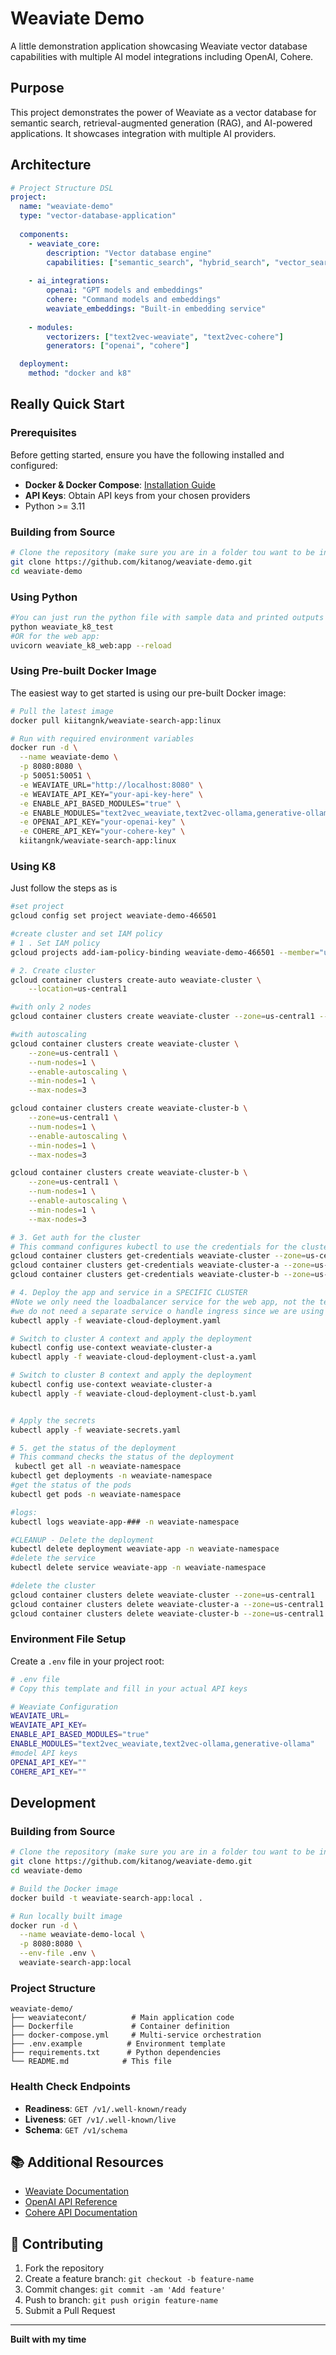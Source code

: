 # Weaviate Demo

A little demonstration application showcasing Weaviate vector database capabilities with multiple AI model integrations including OpenAI, Cohere.

## Purpose

This project demonstrates the power of Weaviate as a vector database for semantic search, retrieval-augmented generation (RAG), and AI-powered applications. It showcases integration with multiple AI providers.

## Architecture

```yaml
# Project Structure DSL
project:
  name: "weaviate-demo"
  type: "vector-database-application"
  
  components:
    - weaviate_core:
        description: "Vector database engine"
        capabilities: ["semantic_search", "hybrid_search", "vector_search", "vector_storage"]
    
    - ai_integrations:
        openai: "GPT models and embeddings"
        cohere: "Command models and embeddings" 
        weaviate_embeddings: "Built-in embedding service"
    
    - modules:
        vectorizers: ["text2vec-weaviate", "text2vec-cohere"]
        generators: ["openai", "cohere"]

  deployment:
    method: "docker and k8"
```

## Really Quick Start

### Prerequisites

Before getting started, ensure you have the following installed and configured:

- **Docker & Docker Compose**: [Installation Guide](https://docs.docker.com/get-docker/)
- **API Keys**: Obtain API keys from your chosen providers
- Python >= 3.11

### Building from Source

```bash
# Clone the repository (make sure you are in a folder tou want to be in - I make this mistake a lot)
git clone https://github.com/kitanog/weaviate-demo.git
cd weaviate-demo
```

### Using Python
```bash
#You can just run the python file with sample data and printed outputs
python weaviate_k8_test
#OR for the web app:
uvicorn weaviate_k8_web:app --reload

```

### Using Pre-built Docker Image

The easiest way to get started is using our pre-built Docker image:

```bash
# Pull the latest image
docker pull kiitangnk/weaviate-search-app:linux

# Run with required environment variables
docker run -d \
  --name weaviate-demo \
  -p 8080:8080 \
  -p 50051:50051 \
  -e WEAVIATE_URL="http://localhost:8080" \
  -e WEAVIATE_API_KEY="your-api-key-here" \
  -e ENABLE_API_BASED_MODULES="true" \
  -e ENABLE_MODULES="text2vec_weaviate,text2vec-ollama,generative-ollama" \
  -e OPENAI_API_KEY="your-openai-key" \
  -e COHERE_API_KEY="your-cohere-key" \
  kiitangnk/weaviate-search-app:linux
```

### Using K8
Just follow the steps as is
```bash
#set project
gcloud config set project weaviate-demo-466501

#create cluster and set IAM policy
# 1 . Set IAM policy
gcloud projects add-iam-policy-binding weaviate-demo-466501 --member="user:kittsgnk@gmail.com" --role=roles/container.admin

# 2. Create cluster
gcloud container clusters create-auto weaviate-cluster \
    --location=us-central1

#with only 2 nodes
gcloud container clusters create weaviate-cluster --zone=us-central1 --num-nodes=2

#with autoscaling
gcloud container clusters create weaviate-cluster \
    --zone=us-central1 \
    --num-nodes=1 \
    --enable-autoscaling \
    --min-nodes=1 \
    --max-nodes=3

gcloud container clusters create weaviate-cluster-b \
    --zone=us-central1 \
    --num-nodes=1 \
    --enable-autoscaling \
    --min-nodes=1 \
    --max-nodes=3

gcloud container clusters create weaviate-cluster-b \
    --zone=us-central1 \
    --num-nodes=1 \
    --enable-autoscaling \
    --min-nodes=1 \
    --max-nodes=3

# 3. Get auth for the cluster
# This command configures kubectl to use the credentials for the cluster
gcloud container clusters get-credentials weaviate-cluster --zone=us-central1
gcloud container clusters get-credentials weaviate-cluster-a --zone=us-central1
gcloud container clusters get-credentials weaviate-cluster-b --zone=us-central1

# 4. Deploy the app and service in a SPECIFIC CLUSTER
#Note we only need the loadbalancer service for the web app, not the test script
#we do not need a separate service o handle ingress since we are using weaviate cloud client via python
kubectl apply -f weaviate-cloud-deployment.yaml

# Switch to cluster A context and apply the deployment
kubectl config use-context weaviate-cluster-a
kubectl apply -f weaviate-cloud-deployment-clust-a.yaml

# Switch to cluster B context and apply the deployment
kubectl config use-context weaviate-cluster-a
kubectl apply -f weaviate-cloud-deployment-clust-b.yaml


# Apply the secrets
kubectl apply -f weaviate-secrets.yaml

# 5. get the status of the deployment
# This command checks the status of the deployment
 kubectl get all -n weaviate-namespace
kubectl get deployments -n weaviate-namespace
#get the status of the pods
kubectl get pods -n weaviate-namespace

#logs:
kubectl logs weaviate-app-### -n weaviate-namespace

#CLEANUP - Delete the deployment
kubectl delete deployment weaviate-app -n weaviate-namespace
#delete the service
kubectl delete service weaviate-app -n weaviate-namespace

#delete the cluster
gcloud container clusters delete weaviate-cluster --zone=us-central1
gcloud container clusters delete weaviate-cluster-a --zone=us-central1
gcloud container clusters delete weaviate-cluster-b --zone=us-central1
```



### Environment File Setup

Create a `.env` file in your project root:

```bash
# .env file
# Copy this template and fill in your actual API keys

# Weaviate Configuration
WEAVIATE_URL=
WEAVIATE_API_KEY=
ENABLE_API_BASED_MODULES="true"
ENABLE_MODULES="text2vec_weaviate,text2vec-ollama,generative-ollama"
#model API keys
OPENAI_API_KEY=""
COHERE_API_KEY=""

```


## Development

### Building from Source

```bash
# Clone the repository (make sure you are in a folder tou want to be in - I make this mistake a lot)
git clone https://github.com/kitanog/weaviate-demo.git
cd weaviate-demo

# Build the Docker image
docker build -t weaviate-search-app:local .

# Run locally built image
docker run -d \
  --name weaviate-demo-local \
  -p 8080:8080 \
  --env-file .env \
  weaviate-search-app:local
```

### Project Structure

```
weaviate-demo/
├── weaviatecont/          # Main application code
├── Dockerfile             # Container definition
├── docker-compose.yml     # Multi-service orchestration
├── .env.example          # Environment template
├── requirements.txt      # Python dependencies
└── README.md            # This file
```

### Health Check Endpoints

- **Readiness**: `GET /v1/.well-known/ready`
- **Liveness**: `GET /v1/.well-known/live`
- **Schema**: `GET /v1/schema`

## 📚 Additional Resources

- [Weaviate Documentation](https://weaviate.io/developers/weaviate)
- [OpenAI API Reference](https://platform.openai.com/docs/api-reference)
- [Cohere API Documentation](https://docs.cohere.com/)

## 🤝 Contributing

1. Fork the repository
2. Create a feature branch: `git checkout -b feature-name`
3. Commit changes: `git commit -am 'Add feature'`
4. Push to branch: `git push origin feature-name`
5. Submit a Pull Request


---

**Built with my time**